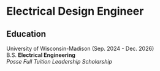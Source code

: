 # Electrical Design Engineer


## **Education**
University of Wisconsin-Madison (Sep. 2024 - Dec. 2026)  
B.S. **Electrical Engineering**  
*Posse Full Tuition Leadership Scholarship*
